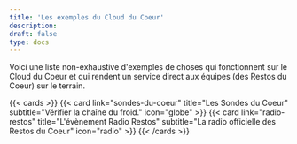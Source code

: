 ```yaml
---
title: 'Les exemples du Cloud du Coeur'
description:
draft: false
type: docs
---
```


Voici une liste non-exhaustive d'exemples de choses qui fonctionnent sur le Cloud du Coeur et qui rendent un service direct aux équipes (des Restos du Coeur) sur le terrain.

{{< cards >}}
  {{< card link="sondes-du-coeur" title="Les Sondes du Coeur" subtitle="Vérifier la chaîne du froid." icon="globe" >}}
  {{< card link="radio-restos" title="L'évènement Radio Restos" subtitle="La radio officielle des Restos du Coeur" icon="radio" >}}
{{< /cards >}}
